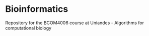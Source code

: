 # Bioinformatics
Repository for the BCOM4006 course at Uniandes - Algorithms for computational biology
